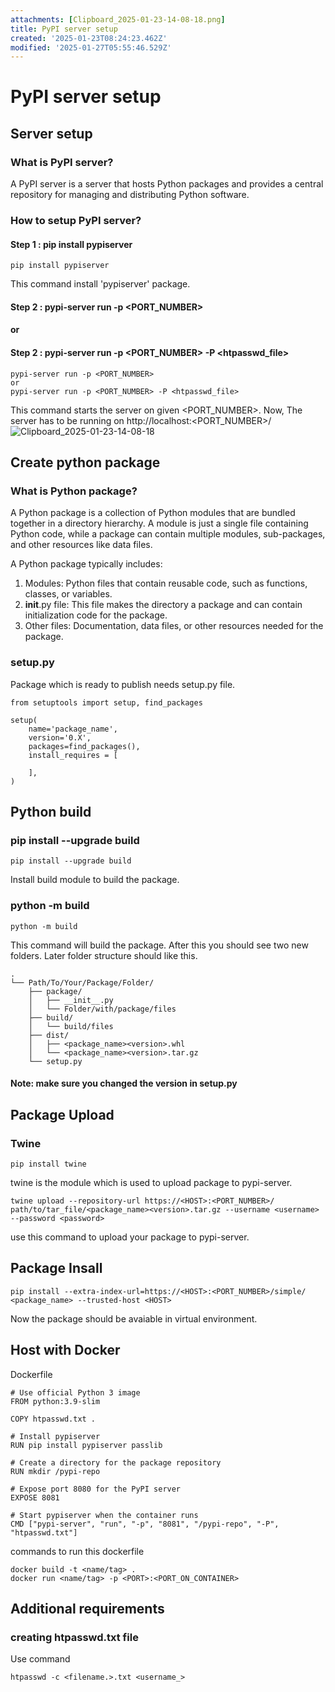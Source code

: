 ```yaml
---
attachments: [Clipboard_2025-01-23-14-08-18.png]
title: PyPI server setup
created: '2025-01-23T08:24:23.462Z'
modified: '2025-01-27T05:55:46.529Z'
---
```


# PyPI server setup
## Server setup
### What is PyPI server?
A PyPI server is a server that hosts Python packages and provides a central repository for managing and distributing Python software.
### How to setup PyPI server?
#### Step 1 : pip install pypiserver
```
pip install pypiserver
```
This command install 'pypiserver' package.
#### Step 2 : pypi-server run -p <PORT_NUMBER>
#### or
#### Step 2 : pypi-server run -p <PORT_NUMBER> -P <htpasswd_file>
```
pypi-server run -p <PORT_NUMBER>
or
pypi-server run -p <PORT_NUMBER> -P <htpasswd_file>
```
This command starts the server on given <PORT_NUMBER>.
Now, The server has to be running on http://localhost:<PORT_NUMBER>/
![Clipboard_2025-01-23-14-08-18](https://github.com/user-attachments/assets/5eb62c2e-85e7-493f-b19c-f31414716e13)

## Create python package
### What is Python package?
A Python package is a collection of Python modules that are bundled together in a directory hierarchy. A module is just a single file containing Python code, while a package can contain multiple modules, sub-packages, and other resources like data files.

A Python package typically includes:
1. Modules: Python files that contain reusable code, such as functions, classes, or variables.
2. __init__.py file: This file makes the directory a package and can contain initialization code for the package.
3. Other files: Documentation, data files, or other resources needed for the package.
### setup.py
Package which is ready to publish needs setup.py file.
```
from setuptools import setup, find_packages

setup(
    name='package_name',
    version='0.X',
    packages=find_packages(),
    install_requires = [

    ],
)
```
## Python build
### pip install --upgrade build
```
pip install --upgrade build
```
Install build module to build the package.
### python -m build
```
python -m build
```
This command will build the package.
After this you should see two new folders. Later folder structure should like this.
```
.
└── Path/To/Your/Package/Folder/
    ├── package/
    │   ├── __init__.py
    │   └── Folder/with/package/files
    ├── build/
    │   └── build/files
    ├── dist/
    │   ├── <package_name><version>.whl
    │   └── <package_name><version>.tar.gz
    └── setup.py
```
#### Note: make sure you changed the version in setup.py
## Package Upload
### Twine
```
pip install twine
```
twine is the module which is used to upload package to pypi-server.
```
twine upload --repository-url https://<HOST>:<PORT_NUMBER>/ path/to/tar_file/<package_name><version>.tar.gz --username <username> --password <password>
```
use this command to upload your package to pypi-server.
## Package Insall
```
pip install --extra-index-url=https://<HOST>:<PORT_NUMBER>/simple/ <package_name> --trusted-host <HOST>
```
Now the package should be avaiable in virtual environment.
## Host with Docker
Dockerfile
```
# Use official Python 3 image
FROM python:3.9-slim

COPY htpasswd.txt .

# Install pypiserver
RUN pip install pypiserver passlib

# Create a directory for the package repository
RUN mkdir /pypi-repo

# Expose port 8080 for the PyPI server
EXPOSE 8081

# Start pypiserver when the container runs
CMD ["pypi-server", "run", "-p", "8081", "/pypi-repo", "-P", "htpasswd.txt"]

```

commands to run this dockerfile
```
docker build -t <name/tag> .
docker run <name/tag> -p <PORT>:<PORT_ON_CONTAINER>
```
## Additional requirements
### creating htpasswd.txt file
Use command 
```
htpasswd -c <filename.>.txt <username_>
```
